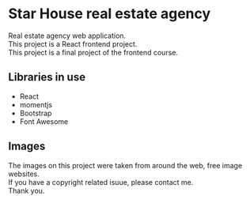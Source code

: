 # Star House real estate agency

Real estate agency web application.  
This project is a React frontend project.  
This project is a final project of the frontend course.

## Libraries in use

- React
- momentjs
- Bootstrap
- Font Awesome

## Images
The images on this project were taken from around the web, free image websites.  
If you have a copyright related isuue, please contact me.  
Thank you.